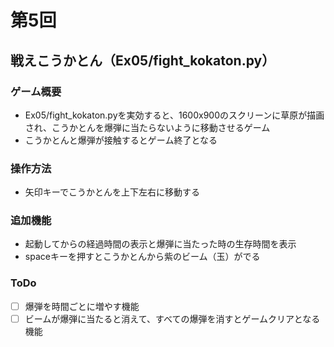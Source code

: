 # 第5回
## 戦えこうかとん（Ex05/fight_kokaton.py）
### ゲーム概要
- Ex05/fight_kokaton.pyを実効すると、1600x900のスクリーンに草原が描画され、こうかとんを爆弾に当たらないように移動させるゲーム
- こうかとんと爆弾が接触するとゲーム終了となる
### 操作方法
- 矢印キーでこうかとんを上下左右に移動する
### 追加機能
- 起動してからの経過時間の表示と爆弾に当たった時の生存時間を表示
- spaceキーを押すとこうかとんから紫のビーム（玉）がでる
### ToDo
- [ ] 爆弾を時間ごとに増やす機能
- [ ] ビームが爆弾に当たると消えて、すべての爆弾を消すとゲームクリアとなる機能